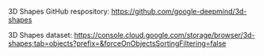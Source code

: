 3D Shapes GitHub respository: https://github.com/google-deepmind/3d-shapes

3D Shapes dataset: https://console.cloud.google.com/storage/browser/3d-shapes;tab=objects?prefix=&forceOnObjectsSortingFiltering=false
